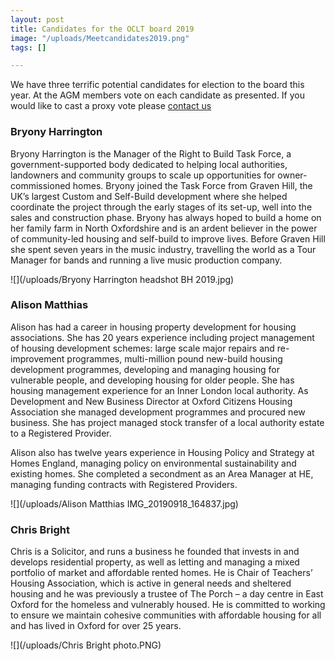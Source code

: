 ```yaml
---
layout: post
title: Candidates for the OCLT board 2019
image: "/uploads/Meetcandidates2019.png"
tags: []

---
```


We have three terrific potential candidates for election to the board this year. At the AGM members vote on each candidate as presented. If you would like to cast a proxy vote please [contact us](https://www.oclt.org.uk/contact/)

### **Bryony Harrington**

Bryony Harrington is the Manager of the Right to Build Task Force, a government-supported body dedicated to helping local authorities, landowners and community groups to scale up opportunities for owner-commissioned homes. Bryony joined the Task Force from Graven Hill, the UK’s largest Custom and Self-Build development where she helped coordinate the project through the early stages of its set-up, well into the sales and construction phase. Bryony has always hoped to build a home on her family farm in North Oxfordshire and is an ardent believer in the power of community-led housing and self-build to improve lives. Before Graven Hill she spent seven years in the music industry, travelling the world as a Tour Manager for bands and running a live music production company.

![](/uploads/Bryony Harrington headshot BH 2019.jpg)

### **Alison Matthias**

Alison has had a career in housing property development for housing associations. She has 20 years experience including project management of housing development schemes: large scale major repairs and re-improvement programmes, multi-million pound new-build housing development programmes, developing and managing housing for vulnerable people, and developing housing for older people. She has housing management experience for an Inner London local authority. As Development and New Business Director at Oxford Citizens Housing Association she managed development programmes and procured new business. She has project managed stock transfer of a local authority estate to a Registered Provider.

Alison also has twelve years experience in Housing Policy and Strategy at Homes England, managing policy on environmental sustainability and existing homes. She completed a secondment as an Area Manager at HE, managing funding contracts with Registered Providers.

![](/uploads/Alison Matthias IMG_20190918_164837.jpg)

### **Chris Bright**

Chris is a Solicitor, and runs a business he founded that invests in and develops residential property, as well as letting and managing a mixed portfolio of market and affordable rented homes. He is Chair of Teachers’ Housing Association, which is active in general needs and sheltered housing and he was previously a trustee of The Porch – a day centre in East Oxford for the homeless and vulnerably housed. He is committed to working to ensure we maintain cohesive communities with affordable housing for all and has lived in Oxford for over 25 years.

![](/uploads/Chris Bright photo.PNG)